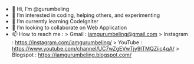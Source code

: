 - 👋 Hi, I’m @gurumbeling
- 👀 I’m interested in coding, helping others, and experimenting
- 🌱 I’m currently learning CodeIgniter
- 💞️ I’m looking to collaborate on Web Application
- 📫 How to reach me : 
      > Gmail     : iamgurumbeling@gmail.com
      > Instagram : https://instagram.com/iamgurumbeling/
      > YouTube   : https://www.youtube.com/channel/UC7wZgEVwTjy9ITMQZiic4qA/
      > Blogspot  : https://iamgurumbeling.blogspot.com/

<!---
gurumbeling/gurumbeling is a ✨ special ✨ repository because its `README.md` (this file) appears on your GitHub profile.
You can click the Preview link to take a look at your changes.
--->
